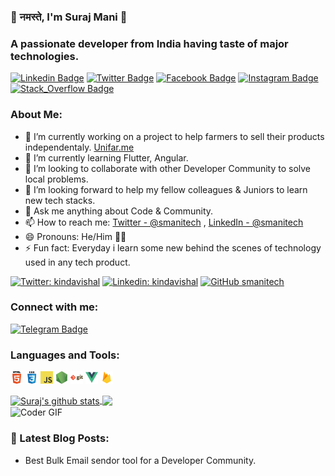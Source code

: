 ### 🙏 नमस्ते, I'm Suraj Mani 👋
<h3>A passionate developer from India having taste of major technologies.</h3>

[![Linkedin Badge](https://img.shields.io/badge/-smanitech-blue?style=flat-square&logo=Linkedin&logoColor=white&link=https://www.linkedin.com/in/smanitech/)](https://www.linkedin.com/in/smanitech/) 
[![Twitter Badge](https://img.shields.io/badge/-@smanitech-1ca0f1?style=flat-square&labelColor=1ca0f1&logo=twitter&logoColor=white&link=https://twitter.com/smanitech)](https://twitter.com/smanitech) 
[![Facebook Badge](https://img.shields.io/badge/-smanitech-3b5998?style=flat-square&labelColor=3b5998&logo=facebook&logoColor=white&link=https://www.facebook.com/smanitech)](https://www.facebook.com/smanitech) 
[![Instagram Badge](https://img.shields.io/badge/-@smanitech-E4405F?style=flat-square&logo=instagram&logoColor=white&link=https://www.instagram.com/smanitech)](https://www.instagram.com/smanitech) 
[![Stack_Overflow Badge](https://img.shields.io/badge/-@smanitech-F59812?style=flat-square&logo=xda-developers&logoColor=white&link=https://stackoverflow.com/cv/smanitech)](https://stackoverflow.com/cv/smanitech) 

### About Me:

- 🔭 I’m currently working on a project to help farmers to sell their products independentaly. [Unifar.me](https://github.com/unifarme)
- 🌱 I’m currently learning Flutter, Angular.
- 👯 I’m looking to collaborate with other Developer Community to solve local problems. 
- 🤔 I’m looking forward to help my fellow colleagues & Juniors to learn new tech stacks.
- 💬 Ask me anything about Code & Community.
- 📫 How to reach me: [Twitter - @smanitech](https://twitter.com/intent/user?screen_name=smanitech) , [LinkedIn - @smanitech](https://www.linkedin.com/in/smanitech/)
- 😄 Pronouns: He/Him 💁‍♂️
- ⚡ Fun fact: Everyday i learn some new behind the scenes of technology used in any tech product. 


[![Twitter: kindavishal](https://img.shields.io/twitter/follow/smanitech?style=social)](https://twitter.com/intent/user?screen_name=smanitech)
[![Linkedin: kindavishal](https://img.shields.io/badge/-smanitech-blue?style=flat-square&logo=Linkedin&logoColor=white&link=https://www.linkedin.com/in/smanitech/)](https://www.linkedin.com/in/smanitech/)
[![GitHub smanitech](https://img.shields.io/github/followers/smanitech?label=follow&style=social)](https://github.com/smanitech)

### Connect with me:
[![Telegram Badge](https://img.shields.io/badge/@smanitech-2CA5E0?style=flat-square&logo=telegram&logoColor=white&link=https://t.me/smanitech)](https://t.me/smanitech) 

### Languages and Tools:

<code><img height="20" src="https://raw.githubusercontent.com/github/explore/80688e429a7d4ef2fca1e82350fe8e3517d3494d/topics/html/html.png"></code>
<code><img height="20" src="https://raw.githubusercontent.com/github/explore/80688e429a7d4ef2fca1e82350fe8e3517d3494d/topics/css/css.png"></code>
<code><img height="20" src="https://raw.githubusercontent.com/github/explore/80688e429a7d4ef2fca1e82350fe8e3517d3494d/topics/javascript/javascript.png"></code>
<code><img height="20" src="https://raw.githubusercontent.com/github/explore/80688e429a7d4ef2fca1e82350fe8e3517d3494d/topics/nodejs/nodejs.png"></code>
<code><img height="20" src="https://raw.githubusercontent.com/github/explore/80688e429a7d4ef2fca1e82350fe8e3517d3494d/topics/git/git.png"></code>
<code><img height="20" src="https://raw.githubusercontent.com/github/explore/main/topics/vue/vue.png"></code>
<code><img height="20" src="https://raw.githubusercontent.com/github/explore/main/topics/firebase/firebase.png"></code>

<a href="https://github.com/smanitech">
 <img align="center" src="https://github-readme-stats.vercel.app/api?username=smanitech&include_all_commits=true&count_private=true&show_icons=true&theme=light&line_height=27" alt="Suraj's github stats"/>
</a>
<a href="https://github.com/smanitech">
  <img align="center" src="https://github-readme-stats.vercel.app/api/top-langs/?username=smanitech&theme=light&layout=compact&langs_count=10&hide_langs_below=1" />
</a>

<br>
<img src="https://media3.giphy.com/media/M9kgjEsLG6LMbYC9dl/giphy.gif" align="center"  alt="Coder GIF" width="800" height="400">

### 📰 Latest Blog Posts:
- Best Bulk Email sendor tool for a Developer Community. 
